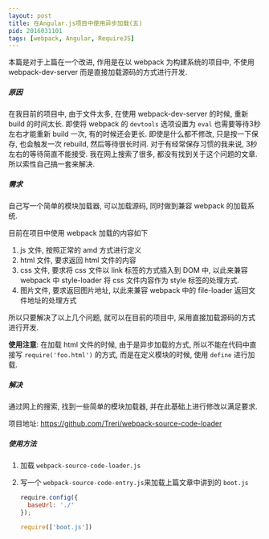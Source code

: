 ```yaml
---
layout: post
title: 在Angular.js项目中使用异步加载(五)
pid: 2016031101
tags: [webpack, Angular, RequireJS]
---
```


本篇是对于上篇在一个改进, 作用是在以 webpack 为构建系统的项目中, 不使用 webpack-dev-server 而是直接加载源码的方式进行开发.

##### 原因

在我目前的项目中, 由于文件太多, 在使用 webpack-dev-server 的时候, 重新 build 的时间太长. 即使将 webpack 的 `devtools` 选项设置为 `eval` 也需要等待3秒左右才能重新 build 一次, 有的时候还会更长. 即使是什么都不修改, 只是按一下保存, 也会触发一次 rebuild, 然后等待很长时间. 对于有经常保存习惯的我来说, 3秒左右的等待简直不能接受. 我在网上搜索了很多, 都没有找到关于这个问题的文章. 所以索性自己搞一套来解决.

##### 需求

自己写一个简单的模块加载器, 可以加载源码, 同时做到兼容 webpack 的加载系统.

目前在项目中使用 webpack 加载的内容如下

1. js 文件, 按照正常的 amd 方式进行定义
2. html 文件, 要求返回 html 文件的内容
3. css 文件, 要求将 css 文件以 link 标签的方式插入到 DOM 中, 以此来兼容 webpack 中 style-loader 将 css 文件内容作为 style 标签的处理方式.
4. 图片文件, 要求返回图片地址, 以此来兼容 webpack 中的 file-loader 返回文件地址的处理方式

所以只要解决了以上几个问题, 就可以在目前的项目中, 采用直接加载源码的方式进行开发.

**使用注意**: 在加载 html 文件的时候, 由于是异步加载的方式, 所以不能在代码中直接写 `require('foo.html')` 的方式, 而是在定义模块的时候, 使用 `define` 进行加载.

##### 解决

通过网上的搜索, 找到一些简单的模块加载器, 并在此基础上进行修改以满足要求.

项目地址: <https://github.com/Treri/webpack-source-code-loader>

##### 使用方法

1. 加载 `webpack-source-code-loader.js`
2. 写一个 `webpack-source-code-entry.js`来加载上篇文章中讲到的 `boot.js`

   ```js
   require.config({
     baseUrl: './'
   });

   require(['boot.js'])
   ```
